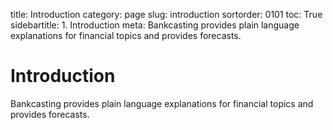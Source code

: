 ﻿title: Introduction
category: page
slug: introduction
sortorder: 0101
toc: True
sidebartitle: 1. Introduction
meta: Bankcasting provides plain language explanations for financial topics and provides forecasts.


# Introduction

Bankcasting provides plain language explanations for financial topics and provides forecasts.